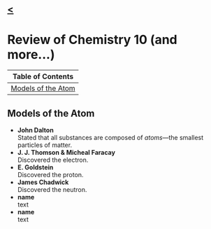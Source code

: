 ## [<](./)

# Review of Chemistry 10 (and more...)

| Table of Contents |
| ----------------- |
| [Models of the Atom](#models-of-the-atom) |

## Models of the Atom
* **John Dalton**  
  Stated that all substances are composed of *atoms*—the smallest particles of matter.
* **J. J. Thomson & Micheal Faracay**  
  Discovered the electron.
* **E. Goldstein**  
  Discovered the proton.
* **James Chadwick**  
  Discovered the neutron.
* **name**  
  text
* **name**  
  text
